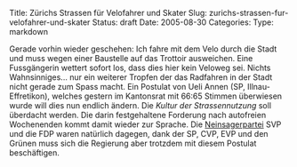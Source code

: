 Title: Zürichs Strassen für Velofahrer und Skater
Slug: zurichs-strassen-fur-velofahrer-und-skater
Status: draft
Date: 2005-08-30
Categories:
Type: markdown

Gerade vorhin wieder geschehen: Ich fahre mit dem Velo durch die Stadt und muss wegen einer Baustelle auf das Trottoir ausweichen. Eine Fussgängerin wettert sofort los, dass dies hier kein Veloweg sei.
Nichts Wahnsinniges... nur ein weiterer Tropfen der das Radfahren in der Stadt nicht gerade zum Spass macht.
Ein Postulat von Ueli Annen (SP, Illnau-Effretikon), welches gestern im Kantonsrat mit 66:65 Stimmen überwiesen wurde will dies nun endlich ändern. Die _Kultur der Strassennutzung_ soll überdacht werden. Die darin festgehaltene Forderung nach autofreien Wochenenden kommt damit wieder zur Sprache. Die [Neinsagerpartei](http://www.svp.ch/) SVP und die FDP waren natürlich dagegen, dank der SP, CVP, EVP und den Grünen muss sich die Regierung aber trotzdem mit diesem Postulat beschäftigen.
